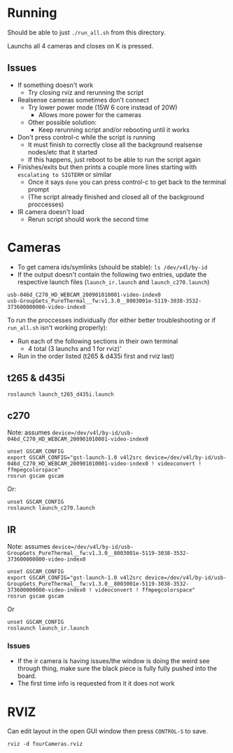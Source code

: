 # Running

Should be able to just `./run_all.sh` from this directory.

Launchs all 4 cameras and closes on K is pressed.

## Issues

- If something doesn't work
    - Try closing rviz and rerunning the script
- Realsense cameras sometimes don't connect
    - Try lower power mode (15W 6 core instead of 20W)
        - Allows more power for the cameras
    - Other possible solution:
        - Keep rerunning script and/or rebooting until it works
- Don't press control-c while the script is running
    - It must finish to correctly close all the background realsense nodes/etc that it started
    - If this happens, just reboot to be able to run the script again
- Finishes/exits but then prints a couple more lines starting with `escalating to SIGTERM` or similar
    - Once it says `done` you can press control-c to get back to the terminal prompt
    - (The script already finished and closed all of the background proccesses)
- IR camera doesn't load
    - Rerun script should work the second time

# Cameras

- To get camera ids/symlinks (should be stable): `ls /dev/v4l/by-id`
- If the output doesn't contain the following two entries, update the respective launch files (`launch_ir.launch` and `launch_c270.launch`)
```
usb-046d_C270_HD_WEBCAM_200901010001-video-index0
usb-GroupGets_PureThermal__fw:v1.3.0__8003001e-5119-3038-3532-373600000000-video-index0
```

To run the proccesses individually (for either better troubleshooting or if `run_all.sh` isn't working properly):
- Run each of the following sections in their own terminal
    - 4 total (3 launchs and 1 for rviz)'
- Run in the order listed (t265 & d435i first and rviz last)

## t265 & d435i

```
roslaunch launch_t265_d435i.launch
```

## c270


Note: assumes `device=/dev/v4l/by-id/usb-046d_C270_HD_WEBCAM_200901010001-video-index0`
```
unset GSCAM_CONFIG
export GSCAM_CONFIG="gst-launch-1.0 v4l2src device=/dev/v4l/by-id/usb-046d_C270_HD_WEBCAM_200901010001-video-index0 ! videoconvert ! ffmpegcolorspace"
rosrun gscam gscam
```
Or:
```
unset GSCAM_CONFIG
roslaunch launch_c270.launch
```

## IR

Note: assumes `device=/dev/v4l/by-id/usb-GroupGets_PureThermal__fw:v1.3.0__8003001e-5119-3038-3532-373600000000-video-index0`
```
unset GSCAM_CONFIG
export GSCAM_CONFIG="gst-launch-1.0 v4l2src device=/dev/v4l/by-id/usb-GroupGets_PureThermal__fw:v1.3.0__8003001e-5119-3038-3532-373600000000-video-index0 ! videoconvert ! ffmpegcolorspace"
rosrun gscam gscam
```
Or
```
unset GSCAM_CONFIG
roslaunch launch_ir.launch
```

### Issues

- If the ir camera is having issues/the window is doing the weird see through thing, make sure the black piece is fully fully pushed into the board.
- The first time info is requested from it it does not work

# RVIZ

Can edit layout in the open GUI window then press `CONTROL-S` to save.
```
rviz -d fourCameras.rviz
```